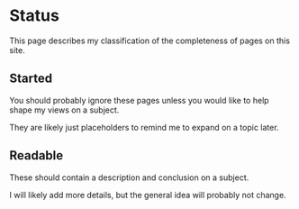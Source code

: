 # Status

This page describes my classification of the completeness of pages on
this site.


## Started

You should probably ignore these pages unless you would like to help
shape my views on a subject.

They are likely just placeholders to remind me to expand on a topic
later.


## Readable

These should contain a description and conclusion on a subject.

I will likely add more details, but the general idea will probably not
change.
